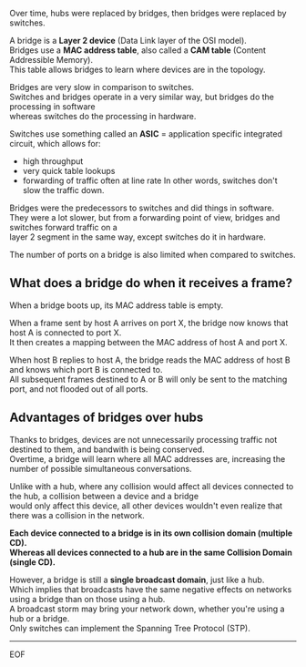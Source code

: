 Over time, hubs were replaced by bridges, then bridges were replaced by switches.  

A bridge is a **Layer 2 device** (Data Link layer of the OSI model).  
Bridges use a **MAC address table**, also called a **CAM table** (Content Addressible Memory).  
This table allows bridges to learn where devices are in the topology.  

Bridges are very slow in comparison to switches.  
Switches and bridges operate in a very similar way, but bridges do the processing in software  
whereas switches do the processing in hardware.  

Switches use something called an **ASIC** = application specific integrated circuit, which allows for:
- high throughput
- very quick table lookups
- forwarding of traffic often at line rate 
In other words, switches don't slow the traffic down.

Bridges were the predecessors to switches and did things in software.  
They were a lot slower, but from a forwarding point of view, bridges and switches forward traffic on a  
layer 2 segment in the same way, except switches do it in hardware.  

The number of ports on a bridge is also limited when compared to switches.

## What does a bridge do when it receives a frame?

When a bridge boots up, its MAC address table is empty.  

When a frame sent by host A arrives on port X, the bridge now knows that host A is connected to port X.  
It then creates a mapping between the MAC address of host A and port X.  

When host B replies to host A, the bridge reads the MAC address of host B and knows which port B is connected to.  
All subsequent frames destined to A or B will only be sent to the matching port, and not flooded out of all ports.  

## Advantages of bridges over hubs

Thanks to bridges, devices are not unnecessarily processing traffic not destined to them, and bandwith is being conserved.  
Overtime, a bridge will learn where all MAC addresses are, increasing the number of possible simultaneous conversations.  

Unlike with a hub, where any collision would affect all devices connected to the hub, a collision between a device and a bridge  
would only affect this device, all other devices wouldn't even realize that there was a collision in the network.  

**Each device connected to a bridge is in its own collision domain (multiple CD).   
Whereas all devices connected to a hub are in the same Collision Domain (single CD).**  

However, a bridge is still a **single broadcast domain**, just like a hub.  
Which implies that broadcasts have the same negative effects on networks using a bridge than on those using a hub.  
A broadcast storm may bring your network down, whether you're using a hub or a bridge.  
Only switches can implement the Spanning Tree Protocol (STP).


---
EOF
